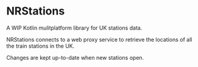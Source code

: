 # NRStations #

A WIP Kotlin mulitplatform library for UK stations data.

NRStations connects to a web proxy service to retrieve the locations of all the train stations in the UK.

Changes are kept up-to-date when new stations open.
